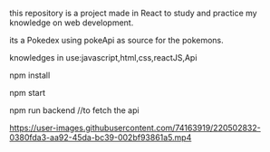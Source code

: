 this repository is a project made in React to study and practice my knowledge on web development.

its a Pokedex using pokeApi as source for the pokemons.

knowledges in use:javascript,html,css,reactJS,Api

npm install

npm start

npm run backend //to fetch the api 




https://user-images.githubusercontent.com/74163919/220502832-0380fda3-aa92-45da-bc39-002bf93861a5.mp4

